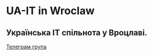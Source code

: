 # UA-IT in Wroclaw

## Українська IT спільнота у Вроцлаві.
[Телеграм група][1]

<!-- resources -->

[1]: https://t.me/+wjUphJIM_lBjN2Yy
